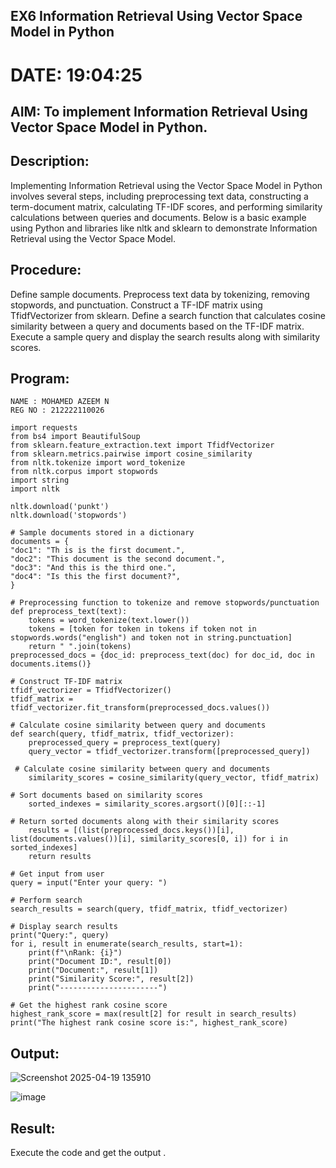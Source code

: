 

## EX6 Information Retrieval Using Vector Space Model in Python
# DATE: 19:04:25
## AIM: To implement Information Retrieval Using Vector Space Model in Python.
## Description:
Implementing Information Retrieval using the Vector Space Model in Python involves several steps, including preprocessing text data, constructing a term-document matrix, calculating TF-IDF scores, and performing similarity calculations between queries and documents. Below is a basic example using Python and libraries like nltk and sklearn to demonstrate Information Retrieval using the Vector Space Model.
## Procedure:
Define sample documents.
Preprocess text data by tokenizing, removing stopwords, and punctuation.
Construct a TF-IDF matrix using TfidfVectorizer from sklearn.
Define a search function that calculates cosine similarity between a query and documents based on the TF-IDF matrix.
Execute a sample query and display the search results along with similarity scores.
## Program:
```
NAME : MOHAMED AZEEM N
REG NO : 212222110026

import requests
from bs4 import BeautifulSoup
from sklearn.feature_extraction.text import TfidfVectorizer
from sklearn.metrics.pairwise import cosine_similarity
from nltk.tokenize import word_tokenize
from nltk.corpus import stopwords
import string
import nltk

nltk.download('punkt')
nltk.download('stopwords')

# Sample documents stored in a dictionary
documents = {
"doc1": "Th is is the first document.",
"doc2": "This document is the second document.",
"doc3": "And this is the third one.",
"doc4": "Is this the first document?",
}

# Preprocessing function to tokenize and remove stopwords/punctuation
def preprocess_text(text):
    tokens = word_tokenize(text.lower())
    tokens = [token for token in tokens if token not in stopwords.words("english") and token not in string.punctuation]
    return " ".join(tokens)
preprocessed_docs = {doc_id: preprocess_text(doc) for doc_id, doc in documents.items()}

# Construct TF-IDF matrix
tfidf_vectorizer = TfidfVectorizer()
tfidf_matrix = tfidf_vectorizer.fit_transform(preprocessed_docs.values())

# Calculate cosine similarity between query and documents
def search(query, tfidf_matrix, tfidf_vectorizer):
    preprocessed_query = preprocess_text(query)
    query_vector = tfidf_vectorizer.transform([preprocessed_query])

 # Calculate cosine similarity between query and documents
    similarity_scores = cosine_similarity(query_vector, tfidf_matrix)

# Sort documents based on similarity scores
    sorted_indexes = similarity_scores.argsort()[0][::-1]

# Return sorted documents along with their similarity scores
    results = [(list(preprocessed_docs.keys())[i], list(documents.values())[i], similarity_scores[0, i]) for i in sorted_indexes]
    return results

# Get input from user
query = input("Enter your query: ")

# Perform search
search_results = search(query, tfidf_matrix, tfidf_vectorizer)

# Display search results
print("Query:", query)
for i, result in enumerate(search_results, start=1):
    print(f"\nRank: {i}")
    print("Document ID:", result[0])
    print("Document:", result[1])
    print("Similarity Score:", result[2])
    print("----------------------")

# Get the highest rank cosine score
highest_rank_score = max(result[2] for result in search_results)
print("The highest rank cosine score is:", highest_rank_score)
```
## Output:
![Screenshot 2025-04-19 135910](https://github.com/user-attachments/assets/738596a0-30b6-4ee5-8d1b-e0e15b8c2276)

![image](https://github.com/user-attachments/assets/14d85ef6-fa61-4330-adfc-1880b8a94ac4)


## Result:
Execute the code and get the output .
